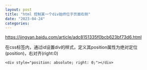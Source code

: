 ```yaml
---
layout: post
title: "html 控制某一个div始终位于页面右侧"
date: "2023-04-24"
categories: 
---
```

<p><a href="https://jingyan.baidu.com/article/adc8151335f0bcb623bf73d6.html">https://jingyan.baidu.com/article/adc8151335f0bcb623bf73d6.html</a></p>

<p>在css标签内，通过id设置div的样式，定义其position属性为绝对定位(position)，右对齐(right:0)</p>

<pre>
<code>&lt;div style=&quot;position: absolute; right: 0;&quot;&gt;&lt;/div&gt;</code></pre>

<p>&nbsp;</p>

<p>&nbsp;</p>

